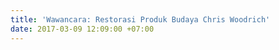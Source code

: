 ```yaml
---
title: 'Wawancara: Restorasi Produk Budaya Chris Woodrich'
date: 2017-03-09 12:09:00 +07:00
---
```



